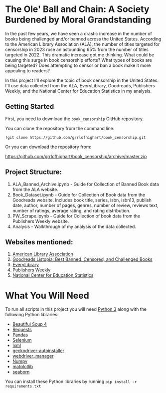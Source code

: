 # The Ole' Ball and Chain: A Society Burdened by Moral Grandstanding

In the past few years, we have seen a drastic increase in the number of books being challenged and/or banned across the United States. According to the American Library Association (ALA), the number of titles targeted for censorship in 2023 rose an astounding 65% from the number of titles targeted in 2022. This dramatic increase got me thinking. What could be causing this surge in book censorship efforts? What types of books are being targeted? Does attempting to censor or ban a book make it more appealing to readers?

In this project I'll explore the topic of book censorship in the United States. I'll use data collected from the ALA, EveryLibrary, Goodreads, Publishers Weekly, and the National Center for Education Statistics in my analysis.  


## Getting Started

First, you need to download the `book_censorship` GitHub repository.

You can clone the repository from the command line:
```
!git clone https://github.com/grrlofhighart/book_censorship.git

```
Or you can download the repository from:

https://github.com/grrlofhighart/book_censorship/archive/master.zip



## Project Structure:

  1. ALA_Banned_Archive.ipynb - Guide for Collection of Banned Book data from the ALA website.
  2. Book_Dataset.ipynb - Guide for Collection of Book data from the Goodreads website. Includes book title, series, isbn, isbn13, publish date, author, number of pages, genres, number of review, reviews text, number of ratings, average rating, and rating distribution.
  3. PW_Scrape.ipynb - Guide for Collection of book data from the Publishers Weekly website.
  5. Analysis - Walkthrough of my analysis of the data collected.
     

## Websites mentioned:

  1. [American Library Association](https://www.ala.org/bbooks/frequentlychallengedbooks/top10/archive)
  2. [Goodreads Listopia: Best Banned, Censored, and Challenged Books](https://www.goodreads.com/list/show/1360.Best_Banned_Censored_and_Challenged_Books)
  3. [EveryLibrary](https://www.everylibraryinstitute.org/book_censorship_database_magnusson)
  4. [Publishers Weekly](https://www.publishersweekly.com/pw/nielsen/top100.html)
  5. [National Center for Education Statistics](https://nces.ed.gov/ccd/elsi/)


# What You Will Need

To run all scripts in this project you will need [Python 3](https://www.python.org/downloads/) along with the following Python libraries:

- [Beautiful Soup 4](https://www.crummy.com/software/BeautifulSoup/bs4/doc/#installing-beautiful-soup)
- [Requests](https://requests.readthedocs.io/en/latest/user/install/#install)
- [Pandas](https://pandas.pydata.org/docs/getting_started/install.html)
- [Selenium](https://selenium-python.readthedocs.io/installation.html)
- [lxml](https://www.crummy.com/software/BeautifulSoup/bs4/doc/#installing-a-parser)
- [geckodriver-autoinstaller](https://pypi.org/project/geckodriver-autoinstaller/)
- [webdriver_manager](https://github.com/SergeyPirogov/webdriver_manager)
- [Numpy](https://numpy.org/install/)
- [matplotlib](https://matplotlib.org/stable/install/index.html)
- [seaborn](https://seaborn.pydata.org/installing.html)

You can install these Python libraries by running `pip install -r requirements.txt`

